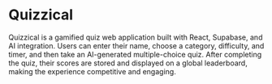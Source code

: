
# Quizzical

Quizzical is a gamified quiz web application built with React, Supabase, and AI integration. Users can enter their name, choose a category, difficulty, and timer, and then take an AI-generated multiple-choice quiz. After completing the quiz, their scores are stored and displayed on a global leaderboard, making the experience competitive and engaging.

